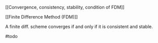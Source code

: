 
[[Convergence, consistency, stability, condition of FDM]]

[[Finite Difference Method (FDM)]]

A finite diff. scheme converges if and only if it is consistent and stable.


#todo 